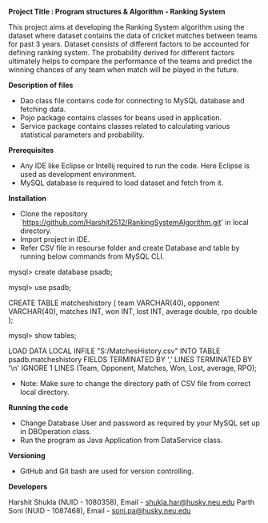 **Project Title : Program structures & Algorithm - Ranking System**

This project aims at developing the Ranking System algorithm using the dataset where dataset contains the data of cricket matches between teams for past 3 years. Dataset consists of different factors to be accounted for defining ranking system. The probability derived for different factors ultimately helps to compare the performance of the teams and predict the winning chances of any team when match will be played in the future.

**Description of files**

- Dao class file contains code for connecting to MySQL database and fetching data.
- Pojo package contains classes for beans used in application.
- Service package contains classes related to calculating various statistical parameters and probability.

**Prerequisites**

- Any IDE like Eclipse or Intellij required to run the code. Here Eclipse is used as development environment.
- MySQL database is required to load dataset and fetch from it.

**Installation**

- Clone the repository `https://github.com/Harshit2512/RankingSystemAlgorithm.git' in local directory.
- Import project in IDE.
- Refer CSV file in resourse folder and create Database and table by running below commands from MySQL CLI.

mysql> create database psadb;

mysql> use psadb;

CREATE TABLE matcheshistory (
team VARCHAR(40),
opponent VARCHAR(40),
matches INT,
won INT,
lost INT,
average double,
rpo double
);

mysql> show tables;

LOAD DATA LOCAL INFILE "S:/MatchesHistory.csv" INTO TABLE psadb.matcheshistory
FIELDS TERMINATED BY ','
LINES TERMINATED BY '\n'
IGNORE 1 LINES
(Team, Opponent, Matches, Won, Lost, average, RPO);

- Note: Make sure to change the directory path of CSV file from correct local directory.

**Running the code**

- Change Database User and password as required by your MySQL set up in DBOperation class.
- Run the program as Java Application from DataService class.

**Versioning**

- GitHub and Git bash are used for version controlling.

**Developers**

Harshit Shukla (NUID - 1080358), Email - shukla.har@husky.neu.edu
Parth Soni (NUID - 1087468), Email - soni.pa@husky.neu.edu